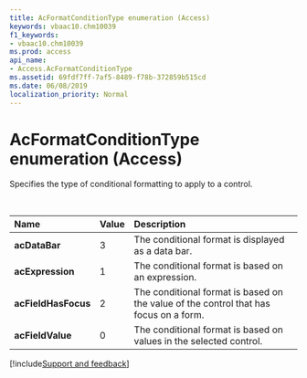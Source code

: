 ```yaml
---
title: AcFormatConditionType enumeration (Access)
keywords: vbaac10.chm10039
f1_keywords:
- vbaac10.chm10039
ms.prod: access
api_name:
- Access.AcFormatConditionType
ms.assetid: 69fdf7ff-7af5-8489-f78b-372859b515cd
ms.date: 06/08/2019
localization_priority: Normal
---
```



# AcFormatConditionType enumeration (Access)

Specifies the type of conditional formatting to apply to a control.

<br/>

|Name|Value|Description|
|:-----|:-----|:-----|
|**acDataBar**|3|The conditional format is displayed as a data bar.|
|**acExpression**|1|The conditional format is based on an expression.|
|**acFieldHasFocus**|2|The conditional format is based on the value of the control that has focus on a form.|
|**acFieldValue**|0|The conditional format is based on values in the selected control.|

[!include[Support and feedback](~/includes/feedback-boilerplate.md)]
